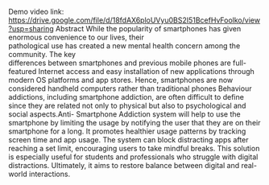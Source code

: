 Demo video link: https://drive.google.com/file/d/18fdAX6ploUVyu0BS2I51BcefHvFoolko/view?usp=sharing
                                Abstract
While the popularity of smartphones has given enormous convenience to our lives, their  
pathological use has created a new mental health concern among the community. The key  
differences between smartphones and previous mobile phones are full-featured Internet 
access and easy installation of new applications through modern OS platforms and app 
stores. Hence, smartphones are now considered handheld computers rather than traditional 
phones Behaviour addictions, including smartphone addiction, are often difficult to define 
since they are related not only to physical but also to psychological and social aspects.Anti- 
Smartphone Addiction system will help to use the smartphone by limiting the usage by 
notifying the user that they are on their smartphone for a long. It promotes healthier usage 
patterns by tracking screen time and app usage. The system can block distracting apps after 
reaching a set limit, encouraging users to take mindful breaks. This solution is especially 
useful for students and professionals who struggle with digital distractions. Ultimately, it 
aims to restore balance between digital and real-world interactions.
